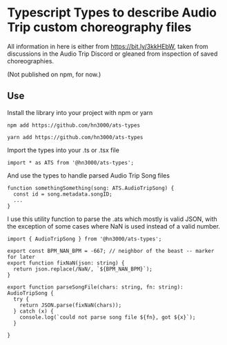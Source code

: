
# Typescript Types to describe Audio Trip custom choreography files

All information in here is either from https://bit.ly/3kkHEbW,
taken from discussions in the Audio Trip Discord
or gleaned from inspection of saved choreographies.

(Not published on npm, for now.)

## Use

Install the library into your project with npm or yarn
```
npm add https://github.com/hn3000/ats-types
```
```
yarn add https://github.com/hn3000/ats-types
```

Import the types into your .ts or .tsx file
```
import * as ATS from '@hn3000/ats-types';
```

And use the types to handle parsed Audio Trip Song files
```
function somethingSomething(song: ATS.AudioTripSong) {
  const id = song.metadata.songID;
  ...
}
```

I use this utility function to parse the .ats which mostly is valid JSON,
with the exception of some cases where NaN is used instead of a valid number.
```
import { AudioTripSong } from '@hn3000/ats-types';

export const BPM_NAN_BPM = -667; // neighbor of the beast -- marker for later
export function fixNaN(json: string) {
  return json.replace(/NaN/, `${BPM_NAN_BPM}`);
}

export function parseSongFile(chars: string, fn: string): AudioTripSong {
  try {
    return JSON.parse(fixNaN(chars));
  } catch (x) {
    console.log(`could not parse song file ${fn}, got ${x}`);
  }

}
```
